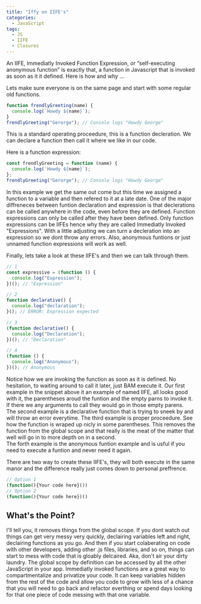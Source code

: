 ```yaml
---
title: "Iffy on IIFE's"
categories:
  - JavaScript
tags:
  - JS
  - IIFE
  - Closures
---
```


An IIFE, Immediatly Invoked Function Expression, or “self-executing anonymous function” is exactly that, a function in Javascript that is invoked as soon as it it defined. Here is how and why ...

Lets make sure everyone is on the same page and start with some regular old functions.

```javascript
function frendlyGreeting(name) {
  console.log(`Howdy ${name}`);
}
frendlyGreeting("Gerorge"); // Console logs "Howdy George"
```

This is a standard operating proceedure, this is a function decleration. We can declare a function then call it where we like in our code.

Here is a function expression:

```javascript
const frendlyGreeting = function (name) {
  console.log(`Howdy ${name}`);
};
frendlyGreeting("Gerorge"); // Console logs "Howdy George"
```

In this example we get the same out come but this time we assigned a function to a variable and then refered to it at a late date. One of the major diffreneces between funtion declaration and expression is that declerations can be called anywhere in the code, even before they are defined. Function expressions can only be called after they have been defined. Only function expressions can be IIFEs hence why they are called Immediatly Invoked "Expressions". With a little adjusting we can turn a decleration into an expression so we dont throw any errors. Also, anonymous funtions or just unnamed function expressions will work as well.

Finally, lets take a look at these IIFE's and then we can talk through them.

```javascript
// 1
const expressive = (function () {
  console.log("Expression");
})(); // "Expression"

// 2
function declarative() {
  console.log("declaration");
}(); // ERROR: Expression expected

// 3
(function declarative() {
  console.log("Declaration");
})(); // "Declaration"

// 4
(function () {
  console.log("Anonymous");
})(); // Anonymous
```

Notice how we are invoking the function as soon as it is defined. No hesitation, to waiting around to call it later, just BAM execute it. Our first example in the snippet above it an example of named IIFE, all looks good with it, the parentheses aroud the funtion and the empty parns to invoke it. If there we any arguments to call they would go in those empty parens.  
The second example is a declarative function that is trying to sneek by and will throw an error everytime. The third example is proper proceedure. See how the function is wraped up nicly in some parentheses. This removes the function from the global scope and that really is the meat of the matter that well will go in to more depth on in a second.  
The forth example is the anonymous funtion example and is usful if you need to execute a funtion and never need it again.

There are two way to create these IIFE's, they will both execute in the same manor and the difference really just comes down to personal preffrence.

```javascript
// Option 1
(function(){Your code here}())
// Option 2
(function(){Your code here})()
```

## What's the Point?

I'll tell you, it removes things from the global scope. If you dont watch out things can get very messy very quickly, declairing variables left and right, declairing functions as you go. And then if you start colaberating on code with other developers, adding other .js files, libraries, and so on, things can start to mess with code that is gloably delcaired. Aka, don't air your dirty laundry. The global scope by definition can be accessed by all the other JavaScript in your app. Immediatly invoked functions are a great way to compartmentalize and privatize your code. It can keep variables hidden from the rest of the code and allow you code to grow with less of a chance that you will need to go back and refactor everthing or spend days looking for that one piece of code messing with that one variable.
